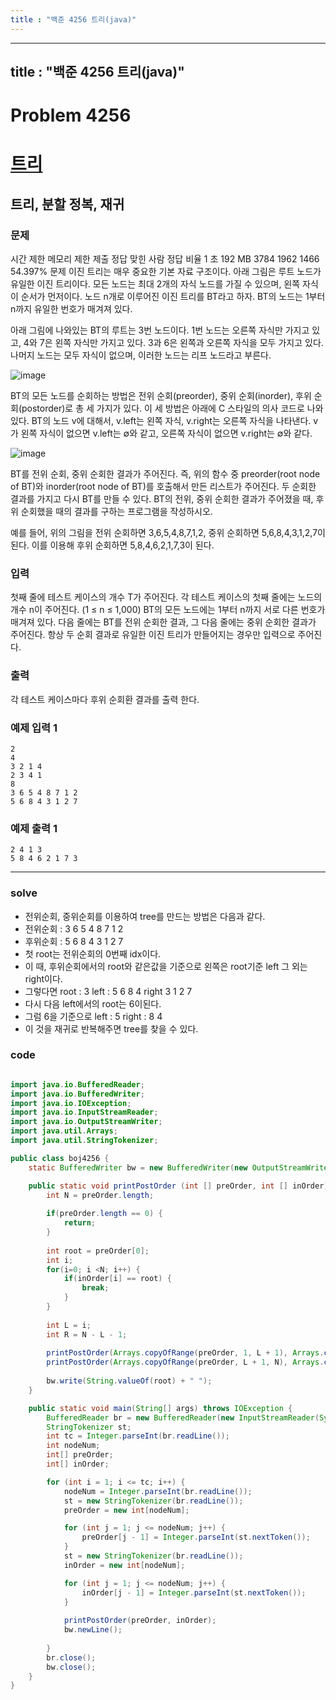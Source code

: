 ```yaml
---
title : "백준 4256 트리(java)"
---
```

---

## title : "백준 4256 트리(java)"

# Problem 4256

# [트리](https://www.acmicpc.net/problem/4256)

## 트리, 분할 정복, 재귀

### 문제

시간 제한	메모리 제한	제출	정답	맞힌 사람	정답 비율
1 초	192 MB	3784	1962	1466	54.397%
문제
이진 트리는 매우 중요한 기본 자료 구조이다. 아래 그림은 루트 노드가 유일한 이진 트리이다. 모든 노드는 최대 2개의 자식 노드를 가질 수 있으며, 왼쪽 자식이 순서가 먼저이다. 노드 n개로 이루어진 이진 트리를 BT라고 하자. BT의 노드는 1부터 n까지 유일한 번호가 매겨져 있다.

아래 그림에 나와있는 BT의 루트는 3번 노드이다. 1번 노드는 오른쪽 자식만 가지고 있고, 4와 7은 왼쪽 자식만 가지고 있다. 3과 6은 왼쪽과 오른쪽 자식을 모두 가지고 있다. 나머지 노드는 모두 자식이 없으며, 이러한 노드는 리프 노드라고 부른다.

![image](https://user-images.githubusercontent.com/81351313/150495118-a2bbd030-7f9b-408c-b2c1-4adc4f1c30a2.png)

BT의 모든 노드를 순회하는 방법은 전위 순회(preorder), 중위 순회(inorder), 후위 순회(postorder)로 총 세 가지가 있다. 이 세 방법은 아래에 C 스타일의 의사 코드로 나와 있다. BT의 노드 v에 대해서, v.left는 왼쪽 자식, v.right는 오른쪽 자식을 나타낸다. v가 왼쪽 자식이 없으면 v.left는 ∅와 같고, 오른쪽 자식이 없으면 v.right는 ∅와 같다.

![image](https://user-images.githubusercontent.com/81351313/150495157-316f35c8-d332-4357-848e-ed1792962d12.png)

BT를 전위 순회, 중위 순회한 결과가 주어진다. 즉, 위의 함수 중 preorder(root node of BT)와 inorder(root node of BT)를 호출해서 만든 리스트가 주어진다. 두 순회한 결과를 가지고 다시 BT를 만들 수 있다. BT의 전위, 중위 순회한 결과가 주어졌을 때, 후위 순회했을 때의 결과를 구하는 프로그램을 작성하시오.

예를 들어, 위의 그림을 전위 순회하면 3,6,5,4,8,7,1,2, 중위 순회하면 5,6,8,4,3,1,2,7이 된다. 이를 이용해 후위 순회하면 5,8,4,6,2,1,7,3이 된다.

### 입력

첫째 줄에 테스트 케이스의 개수 T가 주어진다. 각 테스트 케이스의 첫째 줄에는 노드의 개수 n이 주어진다. (1 ≤ n ≤ 1,000) BT의 모든 노드에는 1부터 n까지 서로 다른 번호가 매겨져 있다. 다음 줄에는 BT를 전위 순회한 결과, 그 다음 줄에는 중위 순회한 결과가 주어진다. 항상 두 순회 결과로 유일한 이진 트리가 만들어지는 경우만 입력으로 주어진다.

### 출력

각 테스트 케이스마다 후위 순회환 결과를 출력 한다.

### 예제 입력 1

```
2
4
3 2 1 4
2 3 4 1
8
3 6 5 4 8 7 1 2
5 6 8 4 3 1 2 7
```

### 예제 출력 1

```
2 4 1 3
5 8 4 6 2 1 7 3
```

---

### solve

- 전위순회, 중위순회를 이용하여 tree를 만드는 방법은 다음과 같다.
- 전위순회 : 3 6 5 4 8 7 1 2
- 후위순회 : 5 6 8 4 3 1 2 7
- 첫 root는 전위순회의 0번째 idx이다.
- 이 때, 후위순회에서의 root와 같은값을 기준으로 왼쪽은 root기준 left 그 외는 right이다.
- 그렇다면 root : 3 left : 5 6 8 4 right 3 1 2 7
- 다시 다음 left에서의 root는 6이된다.
- 그럼 6을 기준으로 left : 5 right : 8 4
- 이 것을 재귀로 반복해주면 tree를 찾을 수 있다.

### code

```java

import java.io.BufferedReader;
import java.io.BufferedWriter;
import java.io.IOException;
import java.io.InputStreamReader;
import java.io.OutputStreamWriter;
import java.util.Arrays;
import java.util.StringTokenizer;

public class boj4256 {
	static BufferedWriter bw = new BufferedWriter(new OutputStreamWriter(System.out));

	public static void printPostOrder (int [] preOrder, int [] inOrder) throws IOException{
		int N = preOrder.length;
		
		if(preOrder.length == 0) {
			return;
		}
		
		int root = preOrder[0];
		int i;
		for(i=0; i <N; i++) {
			if(inOrder[i] == root) {
				break;
			}
		}
		
		int L = i;
		int R = N - L - 1;
	
		printPostOrder(Arrays.copyOfRange(preOrder, 1, L + 1), Arrays.copyOfRange(inOrder, 0, L));
		printPostOrder(Arrays.copyOfRange(preOrder, L + 1, N), Arrays.copyOfRange(preOrder, L + 1, N));
		
		bw.write(String.valueOf(root) + " ");
	}

	public static void main(String[] args) throws IOException {
		BufferedReader br = new BufferedReader(new InputStreamReader(System.in));
		StringTokenizer st;
		int tc = Integer.parseInt(br.readLine());
		int nodeNum;
		int[] preOrder;
		int[] inOrder;

		for (int i = 1; i <= tc; i++) {
			nodeNum = Integer.parseInt(br.readLine());
			st = new StringTokenizer(br.readLine());
			preOrder = new int[nodeNum];

			for (int j = 1; j <= nodeNum; j++) {
				preOrder[j - 1] = Integer.parseInt(st.nextToken());
			}
			st = new StringTokenizer(br.readLine());
			inOrder = new int[nodeNum];

			for (int j = 1; j <= nodeNum; j++) {
				inOrder[j - 1] = Integer.parseInt(st.nextToken());
			}
			
			printPostOrder(preOrder, inOrder);
			bw.newLine();
			
		}
		br.close();
		bw.close();
	}
}
```
